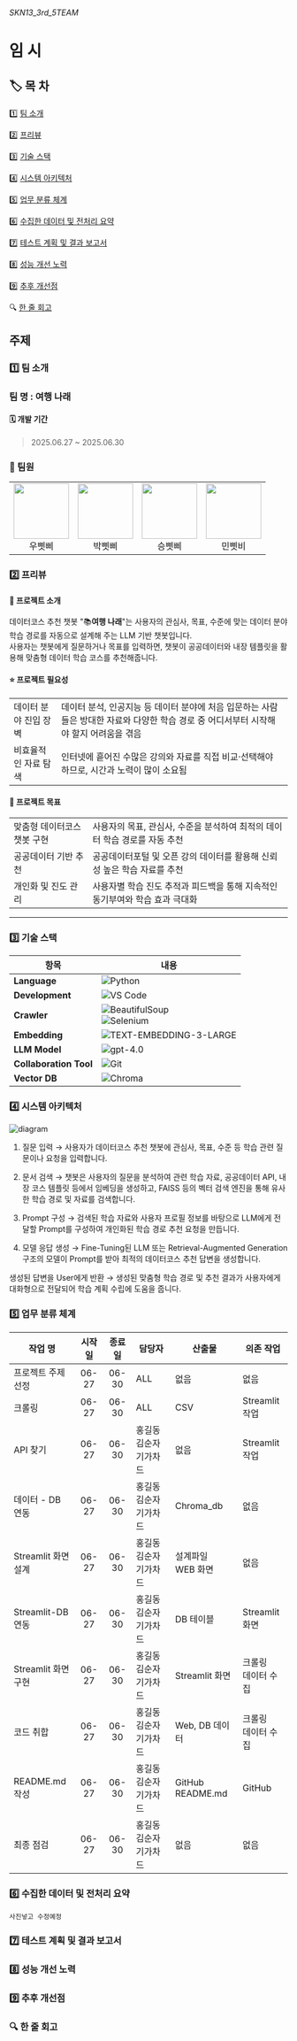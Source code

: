 ###### SKN13_3rd_5TEAM

# 임 시

## 🏷️ 목 차

1️⃣ [팀 소개](#1️⃣-팀-소개)

2️⃣ [프리뷰](#2️⃣-프리뷰)

3️⃣ [기술 스택](#3️⃣-기술-스택)

4️⃣ [시스템 아키텍처](#4️⃣-시스템-아키텍처)

5️⃣ [업무 분류 체계](#5️⃣-업무-분류-체계)

6️⃣ [수집한 데이터 및 전처리 요약](#6️⃣-수집한-데이터-및-전처리-요약)

7️⃣ [테스트 계획 및 결과 보고서](#7️⃣-테스트-계획-및-결과-보고서)

8️⃣ [성능 개선 노력](#8️⃣-성능-개선-노력) 

9️⃣ [추후 개선점](#9️⃣-추후-개선점)

🔍 [한 줄 회고](#🔍한-줄-회고고) 

## 주제 

### 1️⃣ 팀 소개
 ### 팀 명 : 여행 나래
#### 🗓️ 개발 기간
> 2025.06.27 ~ 2025.06.30
### 👥 팀원
<table>
  <tr>
    <td align="center">
      <img src="image/임.png" width="100"/><br/>우삣삐
    </td>
    <td align="center">
      <img src="image/시.png" width="100"/><br/>박삣삐
    </td>
    <td align="center">
      <img src="image/사.png" width="100"/><br/>승삣삐
    </td>
    <td align="center">
      <img src="image/진.png" width="100"/><br/>민삣비
    </td>
  </tr>
</table>

   
### 2️⃣ 프리뷰

#### 📖 프로젝트 소개  
데이터코스 추천 챗봇 "📚**여행 나래**"는 사용자의 관심사, 목표, 수준에 맞는 데이터 분야 학습 경로를 자동으로 설계해 주는 LLM 기반 챗봇입니다.  
사용자는 챗봇에게 질문하거나 목표를 입력하면, 챗봇이 공공데이터와 내장 템플릿을 활용해 맞춤형 데이터 학습 코스를 추천해줍니다.

#### ⭐ 프로젝트 필요성

<table>
  <tr>
    <td>데이터 분야 진입 장벽</td>
    <td>데이터 분석, 인공지능 등 데이터 분야에 처음 입문하는 사람들은 방대한 자료와 다양한 학습 경로 중 어디서부터 시작해야 할지 어려움을 겪음</td>
  </tr>
  <tr>
    <td>비효율적인 자료 탐색</td>
    <td>인터넷에 흩어진 수많은 강의와 자료를 직접 비교·선택해야 하므로, 시간과 노력이 많이 소요됨</td>
  </tr>
</table>

#### 🎯 프로젝트 목표

<table>
  <tr>
    <td>맞춤형 데이터코스 챗봇 구현</td>
    <td>사용자의 목표, 관심사, 수준을 분석하여 최적의 데이터 학습 경로를 자동 추천</td>
  </tr>
  <tr>
    <td>공공데이터 기반 추천</td>
    <td>공공데이터포털 및 오픈 강의 데이터를 활용해 신뢰성 높은 학습 자료를 추천</td>
  </tr>
  <tr>
    <td>개인화 및 진도 관리</td>
    <td>사용자별 학습 진도 추적과 피드백을 통해 지속적인 동기부여와 학습 효과 극대화</td>
  </tr>
</table>

<hr>

### 3️⃣ 기술 스택
| 항목                | 내용 |
|---------------------|------|
| **Language**        | ![Python](https://img.shields.io/badge/Python-3776AB?style=for-the-badge&logo=python&logoColor=white) |
| **Development**     | ![VS Code](https://img.shields.io/badge/VS%20Code-007ACC?style=for-the-badge&logo=visual-studio-code&logoColor=white) |
| **Crawler**         | ![BeautifulSoup](https://img.shields.io/badge/BeautifulSoup-4B8BBE?style=for-the-badge&logo=python&logoColor=white)<br>![Selenium](https://img.shields.io/badge/Selenium-43B02A?style=for-the-badge&logo=selenium&logoColor=white) |
| **Embedding**       | ![TEXT-EMBEDDING-3-LARGE](https://img.shields.io/badge/TEXT--EMBEDDING--3--LARGE-353535?style=for-the-badge&logoColor=white) |
| **LLM Model**       | ![gpt-4.0](https://img.shields.io/badge/gpt--4.0-4B91FF?style=for-the-badge&logo=openai&logoColor=white) |
| **Collaboration Tool** | ![Git](https://img.shields.io/badge/Git-F05032?style=for-the-badge&logo=git&logoColor=white) |
| **Vector DB**| ![Chroma](https://img.shields.io/badge/Chroma-ff5c83?style=for-the-badge&logo=databricks&logoColor=white) |


### 4️⃣ 시스템 아키텍처

![diagram](https://github.com/user-attachments/assets/f3a87011-9285-41a3-9932-b20db7992b11)

1. 질문 입력
→ 사용자가 데이터코스 추천 챗봇에 관심사, 목표, 수준 등 학습 관련 질문이나 요청을 입력합니다.

2. 문서 검색
→ 챗봇은 사용자의 질문을 분석하여 관련 학습 자료, 공공데이터 API, 내장 코스 템플릿 등에서 임베딩을 생성하고, FAISS 등의 벡터 검색 엔진을 통해 유사한 학습 경로 및 자료를 검색합니다.

3. Prompt 구성
→ 검색된 학습 자료와 사용자 프로필 정보를 바탕으로 LLM에게 전달할 Prompt를 구성하여 개인화된 학습 경로 추천 요청을 만듭니다.

4. 모델 응답 생성
→ Fine-Tuning된 LLM 또는 Retrieval-Augmented Generation 구조의 모델이 Prompt를 받아 최적의 데이터코스 추천 답변을 생성합니다.

생성된 답변을 User에게 반환
→ 생성된 맞춤형 학습 경로 및 추천 결과가 사용자에게 대화형으로 전달되어 학습 계획 수립에 도움을 줍니다.


### 5️⃣ 업무 분류 체계

| 작업 명             | 시작일 | 종료일 | 담당자                | 산출물                 | 의존 작업           |
|------------------|:------:|:------:|-------------------|----------------------|------------------|
| 프로젝트 주제 선정    | 06-27 | 06-30 | ALL                | 없음                  | 없음              |
| 크롤링           | 06-27 | 06-30 | ALL                 | CSV                    | Streamlit 작업     |
| API 찾기        | 06-27 | 06-30 | 홍길동 김순자 기가차드 | 없음                | Streamlit 작업     |
| 데이터 - DB 연동           | 06-27 | 06-30 | 홍길동 김순자 기가차드 | Chroma_db        | 없음              |
| Streamlit 화면 설계 | 06-27 | 06-30 | 홍길동 김순자 기가차드| 설계파일<br>WEB 화면     | 없음              |
| Streamlit-DB 연동  | 06-27 | 06-30 | 홍길동 김순자 기가차드| DB 테이블              | Streamlit 화면     |
| Streamlit 화면 구현 | 06-27 | 06-30 | 홍길동 김순자 기가차드 | Streamlit 화면         | 크롤링<br>데이터 수집 |
| 코드 취합           | 06-27 | 06-30 | 홍길동 김순자 기가차드 | Web, DB 데이터         | 크롤링<br>데이터 수집 |
| README.md 작성     | 06-27 | 06-30 | 홍길동 김순자 기가차드 | GitHub README.md      | GitHub            |
| 최종 점검           | 06-27 | 06-30 | 홍길동 김순자 기가차드 | 없음                  | 없음              |



### 6️⃣ 수집한 데이터 및 전처리 요약
`사진넣고 수정예정`

### 7️⃣ 테스트 계획 및 결과 보고서

### 8️⃣ 성능 개선 노력

### 9️⃣ 추후 개선점

### 🔍 한 줄 회고
